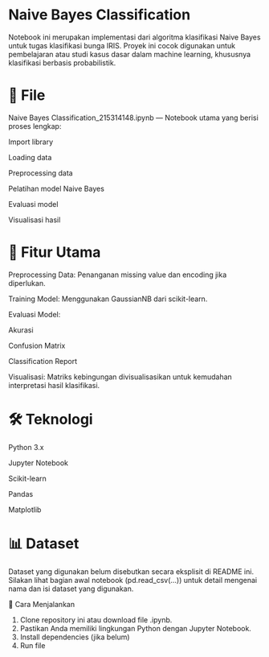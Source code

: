 # Naive Bayes Classification
Notebook ini merupakan implementasi dari algoritma klasifikasi Naive Bayes  untuk tugas klasifikasi bunga IRIS. Proyek ini cocok digunakan untuk pembelajaran atau studi kasus dasar dalam machine learning, khususnya klasifikasi berbasis probabilistik.

# 📁 File
Naive Bayes Classification_215314148.ipynb — Notebook utama yang berisi proses lengkap:

Import library

Loading data

Preprocessing data

Pelatihan model Naive Bayes

Evaluasi model

Visualisasi hasil

# 📌 Fitur Utama
Preprocessing Data: Penanganan missing value dan encoding jika diperlukan.

Training Model: Menggunakan GaussianNB dari scikit-learn.

Evaluasi Model:

Akurasi

Confusion Matrix

Classification Report

Visualisasi: Matriks kebingungan divisualisasikan untuk kemudahan interpretasi hasil klasifikasi.

# 🛠 Teknologi
Python 3.x

Jupyter Notebook

Scikit-learn

Pandas

Matplotlib

# 📊 Dataset
Dataset yang digunakan belum disebutkan secara eksplisit di README ini. Silakan lihat bagian awal notebook (pd.read_csv(...)) untuk detail mengenai nama dan isi dataset yang digunakan.

🚀 Cara Menjalankan
1. Clone repository ini atau download file .ipynb.
2. Pastikan Anda memiliki lingkungan Python dengan Jupyter Notebook.
3. Install dependencies (jika belum)
4. Run file


